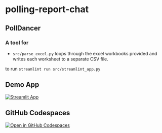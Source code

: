# polling-report-chat

## PollDancer
### A tool for 
* `src/parse_excel.py` loops through the excel workbooks provided and writes each worksheet to a separate CSV file.


to run `streamlint run src/streamlint_app.py`

## Demo App

[![Streamlit App](https://static.streamlit.io/badges/streamlit_badge_black_white.svg)](https://app-starter-kit.streamlit.app/)

## GitHub Codespaces

[![Open in GitHub Codespaces](https://github.com/codespaces/badge.svg)](https://codespaces.new/streamlit/app-starter-kit?quickstart=1)

